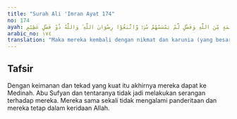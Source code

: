 ```yaml
---
title: "Surah Ali 'Imran Ayat 174"
no: 174
ayah: فَانْقَلَبُوْا بِنِعْمَةٍ مِّنَ اللّٰهِ وَفَضْلٍ لَّمْ يَمْسَسْهُمْ سُوْۤءٌۙ وَّاتَّبَعُوْا رِضْوَانَ اللّٰهِ ۗ وَاللّٰهُ ذُوْ فَضْلٍ عَظِيْمٍ 
arabic_no: ١٧٤
translation: "Maka mereka kembali dengan nikmat dan karunia (yang besar) dari Allah, mereka tidak ditimpa suatu bencana dan mereka mengikuti keridaan Allah. Allah mempunyai karunia yang besar."
---
```


## Tafsir

Dengan keimanan dan tekad yang kuat itu akhirnya mereka dapat ke Medinah. Abu Sufyan dan tentaranya tidak jadi melakukan serangan terhadap mereka. Mereka sama sekali tidak mengalami panderitaan dan mereka tetap dalam keridaan Allah.